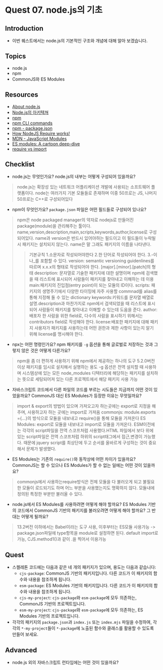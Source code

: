 # Quest 07. node.js의 기초

## Introduction
* 이번 퀘스트에서는 node.js의 기본적인 구조와 개념에 대해 알아 보겠습니다.

## Topics
* node.js
* npm
* CommonJS와 ES Modules

## Resources
* [About node.js](https://nodejs.org/ko/about/)
* [Node.js의 아키텍쳐](https://edu.goorm.io/learn/lecture/557/%ED%95%9C-%EB%88%88%EC%97%90-%EB%81%9D%EB%82%B4%EB%8A%94-node-js/lesson/174356/node-js%EC%9D%98-%EC%95%84%ED%82%A4%ED%85%8D%EC%B3%90)
* [npm](https://docs.npmjs.com/about-npm)
* [npm CLI commands](https://docs.npmjs.com/cli/v7/commands)
* [npm - package.json](https://docs.npmjs.com/cli/v7/configuring-npm/package-json)
* [How NodeJS Require works!](https://www.thirdrocktechkno.com/blog/how-nodejs-require-works)
* [MDN - JavaScript Modules](https://developer.mozilla.org/ko/docs/Web/JavaScript/Guide/Modules)
* [ES modules: A cartoon deep-dive](https://hacks.mozilla.org/2018/03/es-modules-a-cartoon-deep-dive/)
* [require vs import](https://www.geeksforgeeks.org/difference-between-node-js-require-and-es6-import-and-export/)

## Checklist
* node.js는 무엇인가요? node.js의 내부는 어떻게 구성되어 있을까요?
>node.js는 확장성 있는 네트워크 어플리케이션 개발에 사용되는 소프트웨어 플랫폼이다.
>node는 여러가지 기본 모듈들로 존재하며 이중 50프로는 JS, 나머지 50프로는 C++로 구성되어있다
* npm이 무엇인가요? `package.json` 파일은 어떤 필드들로 구성되어 있나요?
>npm은 node packaged manager의 약자로 nodejs로 만들어진 package(module)을 관리해주는 툴이다.
>name,version,description,main,scripts,keywords,author,license로 구성되어있다.
>name과 version은 반드시 있어야하는 필드이고 이 필드들이 누락될 시 패키지는 설치되지 않는다. name은 말 그래도 패키지의 이름을 나타낸다.
>> 기본규칙 1.소문자로 작성되어야한다 2.한 단어로 작성되어야 한다. 3.-이나_를 포함할 수 있다.
>version: semantic versioning guidenlines를 따르며 x.x.x의 형태로 작성되어야 한다. [major].[minor].[patch]의 형태
>description: 문자열로 기술한 패키지에 대한 설명이며  npm에 검색했을 때 리스트에 표시되어 사람들이 패키지를 찾아내고 이해하는 데 이용
>main:패키지의 진입점(entry point)이 되는 모듈의 ID이다.
>scripts: 패키지의 생명주기에서 다양한 타이밍에 자주 사용할 commnad를 alias를 통해 지정해 둘 수 있는 dictionary
>keywords:키워드를 문자열 배열로 설명.description과 마찬가지로 npm에서 검색되었을 때 리스트에 표시되어 사람들이 패키지를 찾아내고 이해할 수 있는데 도움을 준다.
>author:배포자 한 사람을 위한 field로, 다수의 사람을 표시하기 위해서는 contributors field로 작성해야 한다.
>license:배포한 패키지에 대해 패키지 사용자가 패키지를 사용하는데 어떤 권한과 제한 사항이 있는지 알기 위해 license를 명시해야 한다.
* npx는 어떤 명령인가요? npm 패키지를 `-g` 옵션을 통해 글로벌로 저장하는 것과 그렇지 않은 것은 어떻게 다른가요?
>npm을 좀 더 편하게 사용하기 위해 npm에서 제공하는 하나의 도구 5.2.0버전 이상
>패키지를 임시로 설치해서 실행하는 용도
>-g 옵션은 전역 설치할 때 사용하며 시스템상에 있는 모든 node_modules 디텍터리에 해당하는 패키지를 설치하는 뜻으로 세팅되어져 있는 다른 프로젝트에서 해당 패키지 사용 가능
* 자바스크립트 코드에서 다른 파일의 코드를 부르는 시도들은 지금까지 어떤 것이 있었을까요? CommonJS 대신 ES Modules가 등장한 이유는 무엇일까요?
>import & export의 방법이 있으며 가져오고자 하는곳에는 export로 지정을 해주며, 사용하고자 하는 곳에는 import로 가져옴
>commonjs: module.exports ={...}의 방식으로 모듈을 내보내고 require()을 통해 모듈을 가져온다
>ES Modules: export로 모듈을 내보내고 import로 모듈을 가져온다.
>ESM이전에는 각각의 script파일을 전역 스코프처럼 사용했다.HTML 파일에서 보다 위에 있는 script파일은 전역 스코프처럼 하위의 script태그에서 접근,변경이 가능했다. 때문에 jquery script를 최상단에 두고 순서를 올바르게 구성하는 것이 중요해서 문제가 발생했다.
* ES Modules는 기존의 `require()`와 동작상에 어떤 차이가 있을까요? CommonJS는 할 수 있으나 ES Modules가 할 수 없는 일에는 어떤 것이 있을까요?
>commonjs에서 사용하는require방식은 전체 모듈을 다 불러오게 되고 불필요한 모듈이 로드되기도 하며 어느 부분을 사용했는지도 명확하지 않다.
>모듈내에 정의된 특정한 부분만 불러올 수 있다.
* node.js에서 ES Modules를 사용하려면 어떻게 해야 할까요? ES Modules 기반의 코드에서 CommonJS 기반의 패키지를 불러오려면 어떻게 해야 할까요? 그 반대는 어떻게 될까요?
>13.2버전 이하에서는 Babel이라는 도구 사용, 이후부터는 ES모듈 사용가능 -> package.json파일에 type항목을 module로 설정하면 된다.
>default import로 가능, CJS.method1()과 같이 .을 찍어서 이용가능
## Quest
* 스켈레톤 코드에는 다음과 같은 네 개의 패키지가 있으며, 용도는 다음과 같습니다:
  * `cjs-package`: CommonJS 기반의 패키지입니다. 다른 코드가 이 패키지의 함수와 내용을 참조하게 됩니다.
  * `esm-package`: ES Modules 기반의 패키지입니다. 다른 코드가 이 패키지의 함수와 내용을 참조하게 됩니다.
  * `cjs-my-project`: `cjs-package`와 `esm-package`에 모두 의존하는, CommonJS 기반의 프로젝트입니다.
  * `esm-my-project`: `cjs-package`와 `esm-package`에 모두 의존하는, ES Modules 기반의 프로젝트입니다.
* 각각의 패키지의 `package.json`과 `index.js` 또는 `index.mjs` 파일을 수정하여, 각각의 `*-my-project`들이 `*-package`에 노출된 함수와 클래스를 활용할 수 있도록 만들어 보세요.

## Advanced
* node.js 외의 자바스크립트 런타임에는 어떤 것이 있을까요?
